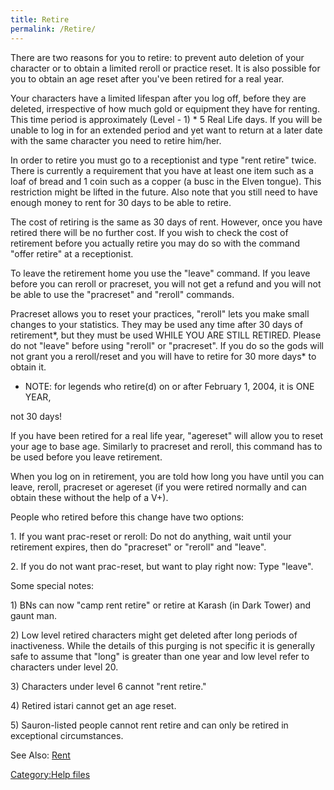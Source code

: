 ```yaml
---
title: Retire
permalink: /Retire/
---
```


There are two reasons for you to retire: to prevent auto deletion of
your character or to obtain a limited reroll or practice reset. It is
also possible for you to obtain an age reset after you've been retired
for a real year.

Your characters have a limited lifespan after you log off, before they
are deleted, irrespective of how much gold or equipment they have for
renting. This time period is approximately (Level - 1) \* 5 Real Life
days. If you will be unable to log in for an extended period and yet
want to return at a later date with the same character you need to
retire him/her.

In order to retire you must go to a receptionist and type "rent retire"
twice. There is currently a requirement that you have at least one item
such as a loaf of bread and 1 coin such as a copper (a busc in the Elven
tongue). This restriction might be lifted in the future. Also note that
you still need to have enough money to rent for 30 days to be able to
retire.

The cost of retiring is the same as 30 days of rent. However, once you
have retired there will be no further cost. If you wish to check the
cost of retirement before you actually retire you may do so with the
command "offer retire" at a receptionist.

To leave the retirement home you use the "leave" command. If you leave
before you can reroll or pracreset, you will not get a refund and you
will not be able to use the "pracreset" and "reroll" commands.

Pracreset allows you to reset your practices, "reroll" lets you make
small changes to your statistics. They may be used any time after 30
days of retirement\*, but they must be used WHILE YOU ARE STILL RETIRED.
Please do not "leave" before using "reroll" or "pracreset". If you do so
the gods will not grant you a reroll/reset and you will have to retire
for 30 more days\* to obtain it.

- NOTE: for legends who retire(d) on or after February 1, 2004, it is
  ONE YEAR,

not 30 days!

If you have been retired for a real life year, "agereset" will allow you
to reset your age to base age. Similarly to pracreset and reroll, this
command has to be used before you leave retirement.

When you log on in retirement, you are told how long you have until you
can leave, reroll, pracreset or agereset (if you were retired normally
and can obtain these without the help of a V+).

People who retired before this change have two options:

1\. If you want prac-reset or reroll: Do not do anything, wait until
your retirement expires, then do "pracreset" or "reroll" and "leave".

2\. If you do not want prac-reset, but want to play right now: Type
"leave".

Some special notes:

1\) BNs can now "camp rent retire" or retire at Karash (in Dark Tower)
and gaunt man.

2\) Low level retired characters might get deleted after long periods of
inactiveness. While the details of this purging is not specific it is
generally safe to assume that "long" is greater than one year and low
level refer to characters under level 20.

3\) Characters under level 6 cannot "rent retire."

4\) Retired istari cannot get an age reset.

5\) Sauron-listed people cannot rent retire and can only be retired in
exceptional circumstances.

See Also: [Rent](Rent "wikilink")

[Category:Help files](Category:Help_files "wikilink")